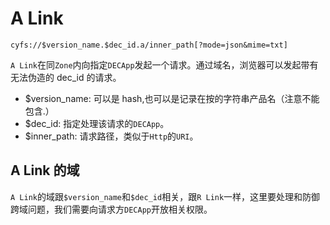 # A Link

```
cyfs://$version_name.$dec_id.a/inner_path[?mode=json&mime=txt]
```

`A Link`在同`Zone`内向指定`DECApp`发起一个请求。通过域名，浏览器可以发起带有无法伪造的 dec_id 的请求。

-   $version_name: 可以是 hash,也可以是记录在按的字符串产品名（注意不能包含.）
-   $dec_id: 指定处理该请求的`DECApp`。
-   $inner_path: 请求路径，类似于`Http`的`URI`。

## A Link 的域

`A Link`的域跟`$version_name`和`$dec_id`相关，跟`R Link`一样，这里要处理和防御跨域问题，我们需要向请求方`DECApp`开放相关权限。
